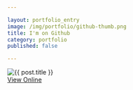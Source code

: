 ```yaml
---

layout: portfolio_entry  
image: /img/portfolio/github-thumb.png 
title: I'm on Github  
category: portfolio  
published: false

---
```


<img src="{{ post.image }}" alt="{{ post.title }}">

<div class="aside">
  <a class="button" href="https://github.com/joshfry" target="_blank">View Online</a>
</div>
